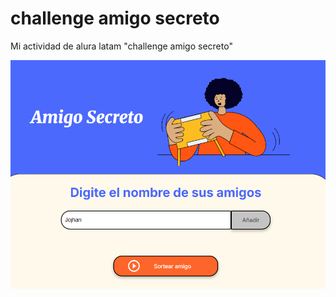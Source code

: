  # challenge amigo secreto

 Mi actividad de alura latam "challenge amigo secreto"

 ![alt text](./assets/image.png)
